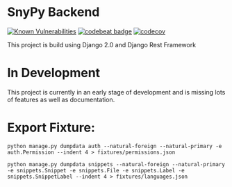 # SnyPy Backend

[![Known Vulnerabilities](https://snyk.io/test/github/nezhar/snypy-backend/badge.svg?targetFile=requirements.txt)](https://snyk.io/test/github/nezhar/snypy-backend?targetFile=requirements.txt)
[![codebeat badge](https://codebeat.co/badges/636a710b-e6c6-4ca8-ab1b-921bbaa6c816)](https://codebeat.co/projects/github-com-nezhar-snypy-backend-master)
[![codecov](https://codecov.io/gh/snypy/snypy-backend/branch/master/graph/badge.svg?token=FJ8DVxxArd)](https://codecov.io/gh/snypy/snypy-backend)

This project is build using Django 2.0 and Django Rest Framework

# In Development

This project is currently in an early stage of development and is missing lots of features as well as documentation.


# Export Fixture:

```
python manage.py dumpdata auth --natural-foreign --natural-primary -e auth.Permission --indent 4 > fixtures/permissions.json
```

```
python manage.py dumpdata snippets --natural-foreign --natural-primary -e snippets.Snippet -e snippets.File -e snippets.Label -e snippets.SnippetLabel --indent 4 > fixtures/languages.json
```
